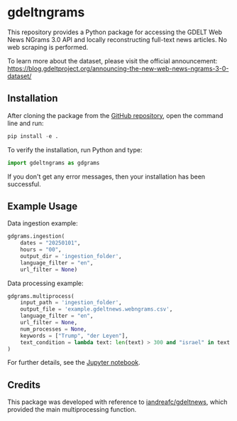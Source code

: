 # gdeltngrams

This repository provides a Python package for accessing the GDELT Web News NGrams 3.0 API and locally reconstructing full-text news articles. No web scraping is performed.

To learn more about the dataset, please visit the official announcement: https://blog.gdeltproject.org/announcing-the-new-web-news-ngrams-3-0-dataset/

## Installation

After cloning the package from the [GitHub repository](https://github.com/lpanebianco/gdeltngrams), open the command line and run:

```python
pip install -e .
```

To verify the installation, run Python and type:

```python
import gdeltngrams as gdgrams
```

If you don't get any error messages, then your installation has been successful.

## Example Usage

Data ingestion example:

```python
gdgrams.ingestion(
    dates = "20250101", 
    hours = "00", 
    output_dir = 'ingestion_folder', 
    language_filter = "en", 
    url_filter = None)
```

Data processing example:

```python
gdgrams.multiprocess(
    input_path = 'ingestion_folder', 
    output_file = 'example.gdeltnews.webngrams.csv', 
    language_filter = "en",
    url_filter = None, 
    num_processes = None,
    keywords = ["Trump", "der Leyen"],
    text_condition = lambda text: len(text) > 300 and "israel" in text.lower() 
) 
```

For further details, see the [Jupyter notebook](https://github.com/lpanebianco/gdeltngrams/blob/main/gdeltngrams_guide.ipynb).

## Credits

This package was developed with reference to [iandreafc/gdeltnews](https://github.com/iandreafc/gdeltnews), which provided the main multiprocessing function.
